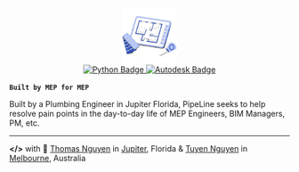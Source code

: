 <div id="header" align="center">
  <img src="assets/logo.png" width="100"/>
</div>
<div id="badges" align="center">
  <a href="https://ironpython.net/">
    <img src="https://img.shields.io/badge/IronPython-pyRevit-green?style=for-the-badge&logo=python&logoColor=blue" alt="Python Badge"/>
  </a>
  <a href="https://github.com/eirannejad/pyRevit">
    <img src="https://img.shields.io/badge/Autodesk-Revit-blue?style=for-the-badge&logo=autodesk&logoColor=white" alt="Autodesk Badge"/></a>
</div>

**`Built by MEP for MEP`**

Built by a Plumbing Engineer in Jupiter Florida, PipeLine seeks to help resolve pain points in the day-to-day life of MEP Engineers, BIM Managers, PM, etc.


---

**</>** with 🖤 [Thomas Nguyen](https://www.linkedin.com/in/tung-thomas-nguyen-9b010317b/) in [Jupiter](https://en.wikipedia.org/wiki/Jupiter,_Florida), Florida & [Tuyen Nguyen](https://qmlvietnam.github.io/) in [Melbourne](https://en.wikipedia.org/wiki/Melbourne), Australia


